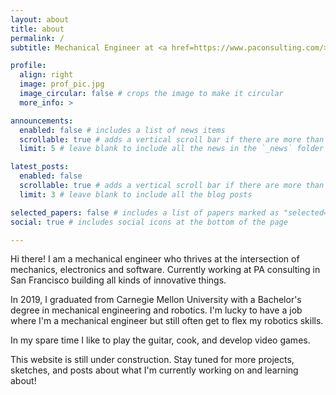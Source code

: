 ```yaml
---
layout: about
title: about
permalink: /
subtitle: Mechanical Engineer at <a href=https://www.paconsulting.com/>PA Consulting</a>

profile:
  align: right
  image: prof_pic.jpg
  image_circular: false # crops the image to make it circular
  more_info: >

announcements:
  enabled: false # includes a list of news items
  scrollable: true # adds a vertical scroll bar if there are more than 3 news items
  limit: 5 # leave blank to include all the news in the `_news` folder

latest_posts:
  enabled: false
  scrollable: true # adds a vertical scroll bar if there are more than 3 new posts items
  limit: 3 # leave blank to include all the blog posts

selected_papers: false # includes a list of papers marked as "selected={true}"
social: true # includes social icons at the bottom of the page

---
```


Hi there! I am a mechanical engineer who thrives at the intersection of mechanics, electronics and software. Currently working at PA consulting in San Francisco building all kinds of innovative things.

In 2019, I graduated from Carnegie Mellon University with a Bachelor's degree in mechanical engineering and robotics. I'm lucky to have a job where I'm a mechanical engineer but still often get to flex my robotics skills.

In my spare time I like to play the guitar, cook, and develop video games.

This website is still under construction. Stay tuned for more projects, sketches, and posts about what I'm currently working on and learning about!